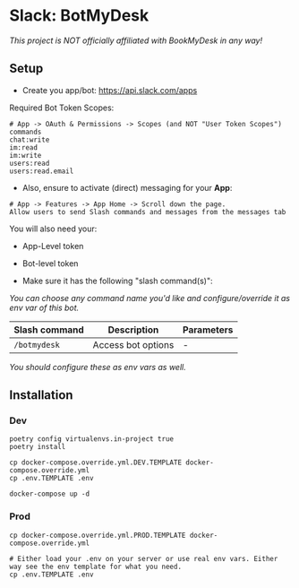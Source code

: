 # Slack: BotMyDesk
_This project is NOT officially affiliated with BookMyDesk in any way!_

## Setup
- Create you app/bot: https://api.slack.com/apps

Required Bot Token Scopes:
```
# App -> OAuth & Permissions -> Scopes (and NOT "User Token Scopes")
commands
chat:write
im:read
im:write
users:read
users:read.email
```

- Also, ensure to activate (direct) messaging for your **App**:
```
# App -> Features -> App Home -> Scroll down the page.
Allow users to send Slash commands and messages from the messages tab
```

You will also need your:
- App-Level token
- Bot-level token

- Make sure it has the following "slash command(s)":

_You can choose any command name you'd like and configure/override it as env var of this bot._

| Slash command  | Description        | Parameters                           |
|:---------------|--------------------|:-------------------------------------|
| `/botmydesk`   | Access bot options | -                                    |


_You should configure these as env vars as well._


## Installation
### Dev
```shell
poetry config virtualenvs.in-project true
poetry install

cp docker-compose.override.yml.DEV.TEMPLATE docker-compose.override.yml
cp .env.TEMPLATE .env

docker-compose up -d
```


### Prod
```shell
cp docker-compose.override.yml.PROD.TEMPLATE docker-compose.override.yml

# Either load your .env on your server or use real env vars. Either way see the env template for what you need.
cp .env.TEMPLATE .env
```
